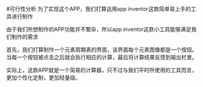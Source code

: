 #可行性分析
为了实现这个APP，我们打算运用app inventor这款简单易上手的工具进行制作

由于我们所想制作的APP功能并不繁杂，所以app inventor这款小工具能够满足我们制作的需求

首先，我们打算制作一个元素周期表的界面，该界面每个元素图像都是一个按钮。当每一个按钮被点击之后就会执行相应的计算，最后将计算结果反馈到输出栏里。

实际上，这款APP就是一个简易的计算器，只不过与我们平时所使用的工具而言，更加个性化定制，更加轻量级。

